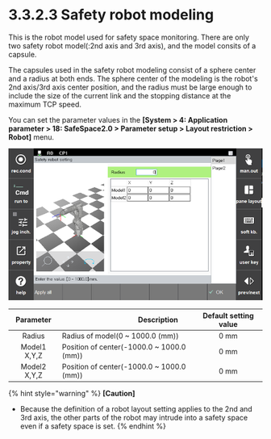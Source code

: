 ﻿# 3.3.2.3 Safety robot modeling

This is the robot model used for safety space monitoring. There are only two safety robot model(:2nd axis and 3rd axis), and the model consits of a capsule.

The capsules used in the safety robot modeling consist of a sphere center and a radius at both ends. The sphere center of the modeling is the robot's 2nd axis/3rd axis center position, and the radius must be large enough to include the size of the current link and the stopping distance at the maximum TCP speed.
 
You can set the parameter values in the **\[System > 4: Application parameter > 18: SafeSpace2.0 > Parameter setup > Layout restriction > Robot]** menu.

![Safety robot modeling setting window](../../../_assets/safety_layout/robot_capsule.PNG)


| **Parameter** | 　　　　　　　　　**Description**                                     | **Default setting value** |
| :------: | --------------------------------------------------- | :--------: |
|    Radius    | Radius of model(0 ~ 1000.0 (mm))                           |    0 mm    |
|   Model1  X,Y,Z | Position of center(-1000.0 ~ 1000.0 (mm))                           |    0 mm    |
|   Model2 X,Y,Z | Position of center(-1000.0 ~ 1000.0 (mm))                           |    0 mm    |

{% hint style="warning" %}
**\[Caution]**

* Because the definition of a robot layout setting applies to the 2nd and 3rd axis, the other parts of the robot may intrude into a safety space even if a safety space is set.
{% endhint %}